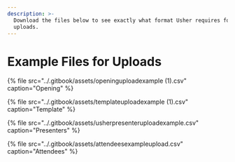 ```yaml
---
description: >-
  Download the files below to see exactly what format Usher requires for file
  uploads.
---
```


# Example Files for Uploads



{% file src="../.gitbook/assets/openinguploadexample \(1\).csv" caption="Opening" %}

{% file src="../.gitbook/assets/templateuploadexample \(1\).csv" caption="Template" %}

{% file src="../.gitbook/assets/usherpresenteruploadexample.csv" caption="Presenters" %}

{% file src="../.gitbook/assets/attendeesexampleupload.csv" caption="Attendees" %}





